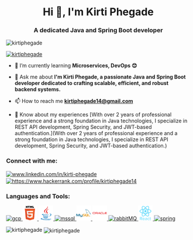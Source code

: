<h1 align="center">Hi 👋, I'm Kirti Phegade</h1>
<h3 align="center">A dedicated Java and Spring Boot developer</h3>

<p align="left"> <img src="https://komarev.com/ghpvc/?username=kirtiphegade&label=Profile%20views&color=0e75b6&style=flat" alt="kirtiphegade" /> </p>

<p align="left"> <a href="https://github.com/ryo-ma/github-profile-trophy"><img src="https://github-profile-trophy.vercel.app/?username=kirtiphegade" alt="kirtiphegade" /></a> </p>

- 🌱 I’m currently learning **Microservices, DevOps 😊**

- 💬 Ask me about **I'm Kirti Phegade, a passionate Java and Spring Boot developer dedicated to crafting scalable, efficient, and robust backend systems.**

- 📫 How to reach me **kirtiphegade14@gmail.com**

- 📄 Know about my experiences [With over 2 years of professional experience and a strong foundation in Java technologies, I specialize in REST API development, Spring Security, and JWT-based authentication.](With over 2 years of professional experience and a strong foundation in Java technologies, I specialize in REST API development, Spring Security, and JWT-based authentication.)

<h3 align="left">Connect with me:</h3>
<p align="left">
<a href="https://linkedin.com/in/www.linkedin.com/in/kirti-phegade" target="blank"><img align="center" src="https://raw.githubusercontent.com/rahuldkjain/github-profile-readme-generator/master/src/images/icons/Social/linked-in-alt.svg" alt="www.linkedin.com/in/kirti-phegade" height="30" width="40" /></a>
<a href="https://www.hackerrank.com/https://www.hackerrank.com/profile/kirtiphegade14" target="blank"><img align="center" src="https://raw.githubusercontent.com/rahuldkjain/github-profile-readme-generator/master/src/images/icons/Social/hackerrank.svg" alt="https://www.hackerrank.com/profile/kirtiphegade14" height="30" width="40" /></a>
</p>

<h3 align="left">Languages and Tools:</h3>
<p align="left"> <a href="https://cloud.google.com" target="_blank" rel="noreferrer"> <img src="https://www.vectorlogo.zone/logos/google_cloud/google_cloud-icon.svg" alt="gcp" width="40" height="40"/> </a> <a href="https://www.w3.org/html/" target="_blank" rel="noreferrer"> <img src="https://raw.githubusercontent.com/devicons/devicon/master/icons/html5/html5-original-wordmark.svg" alt="html5" width="40" height="40"/> </a> <a href="https://www.java.com" target="_blank" rel="noreferrer"> <img src="https://raw.githubusercontent.com/devicons/devicon/master/icons/java/java-original.svg" alt="java" width="40" height="40"/> </a> <a href="https://www.microsoft.com/en-us/sql-server" target="_blank" rel="noreferrer"> <img src="https://www.svgrepo.com/show/303229/microsoft-sql-server-logo.svg" alt="mssql" width="40" height="40"/> </a> <a href="https://www.mysql.com/" target="_blank" rel="noreferrer"> <img src="https://raw.githubusercontent.com/devicons/devicon/master/icons/mysql/mysql-original-wordmark.svg" alt="mysql" width="40" height="40"/> </a> <a href="https://www.oracle.com/" target="_blank" rel="noreferrer"> <img src="https://raw.githubusercontent.com/devicons/devicon/master/icons/oracle/oracle-original.svg" alt="oracle" width="40" height="40"/> </a> <a href="https://www.rabbitmq.com" target="_blank" rel="noreferrer"> <img src="https://www.vectorlogo.zone/logos/rabbitmq/rabbitmq-icon.svg" alt="rabbitMQ" width="40" height="40"/> </a> <a href="https://reactjs.org/" target="_blank" rel="noreferrer"> <img src="https://raw.githubusercontent.com/devicons/devicon/master/icons/react/react-original-wordmark.svg" alt="react" width="40" height="40"/> </a> <a href="https://spring.io/" target="_blank" rel="noreferrer"> <img src="https://www.vectorlogo.zone/logos/springio/springio-icon.svg" alt="spring" width="40" height="40"/> </a> </p>

<p><img align="left" src="https://github-readme-stats.vercel.app/api/top-langs?username=kirtiphegade&show_icons=true&locale=en&layout=compact" alt="kirtiphegade" /></p>

<p>&nbsp;<img align="center" src="https://github-readme-stats.vercel.app/api?username=kirtiphegade&show_icons=true&locale=en" alt="kirtiphegade" /></p>
